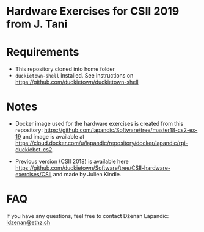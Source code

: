 # Hardware Exercises for CSII 2019 from J. Tani

# Requirements
  - This repository cloned into home folder
  - `duckietown-shell` installed. See instructions on https://github.com/duckietown/duckietown-shell

# Notes
 - Docker image used for the hardware exercises is created from this repository: https://github.com/lapandic/Software/tree/master18-cs2-ex-19
and image is available at https://cloud.docker.com/u/lapandic/repository/docker/lapandic/rpi-duckiebot-cs2.

 - Previous version (CSII 2018) is available here https://github.com/duckietown/Software/tree/CSII-hardware-exercises/CSII and made by Julien Kindle.

# FAQ

If you have any questions, feel free to contact Dženan Lapandić: ldzenan@ethz.ch
